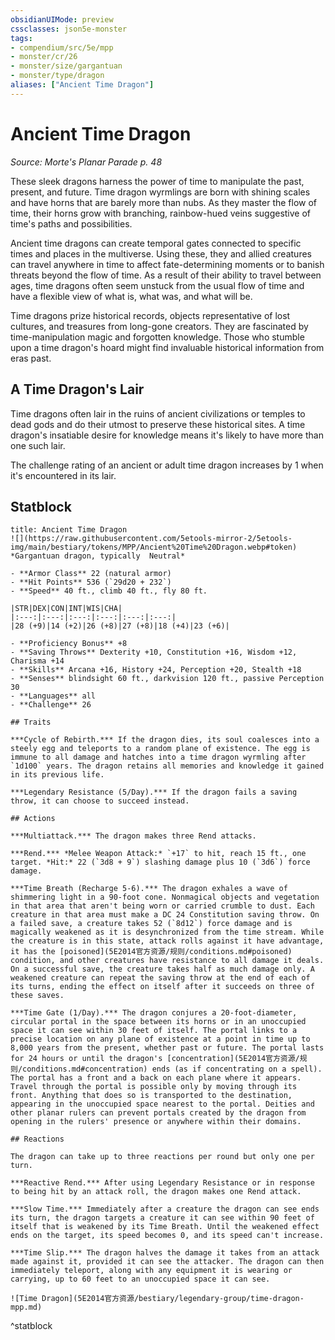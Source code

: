 ```yaml
---
obsidianUIMode: preview
cssclasses: json5e-monster
tags:
- compendium/src/5e/mpp
- monster/cr/26
- monster/size/gargantuan
- monster/type/dragon
aliases: ["Ancient Time Dragon"]
---
```

# Ancient Time Dragon
*Source: Morte's Planar Parade p. 48*  

These sleek dragons harness the power of time to manipulate the past, present, and future. Time dragon wyrmlings are born with shining scales and have horns that are barely more than nubs. As they master the flow of time, their horns grow with branching, rainbow-hued veins suggestive of time's paths and possibilities.

Ancient time dragons can create temporal gates connected to specific times and places in the multiverse. Using these, they and allied creatures can travel anywhere in time to affect fate-determining moments or to banish threats beyond the flow of time. As a result of their ability to travel between ages, time dragons often seem unstuck from the usual flow of time and have a flexible view of what is, what was, and what will be.

Time dragons prize historical records, objects representative of lost cultures, and treasures from long-gone creators. They are fascinated by time-manipulation magic and forgotten knowledge. Those who stumble upon a time dragon's hoard might find invaluable historical information from eras past.

## A Time Dragon's Lair

Time dragons often lair in the ruins of ancient civilizations or temples to dead gods and do their utmost to preserve these historical sites. A time dragon's insatiable desire for knowledge means it's likely to have more than one such lair.

The challenge rating of an ancient or adult time dragon increases by 1 when it's encountered in its lair.

## Statblock

```ad-statblock
title: Ancient Time Dragon
![](https://raw.githubusercontent.com/5etools-mirror-2/5etools-img/main/bestiary/tokens/MPP/Ancient%20Time%20Dragon.webp#token)
*Gargantuan dragon, typically  Neutral*

- **Armor Class** 22 (natural armor)
- **Hit Points** 536 (`29d20 + 232`)
- **Speed** 40 ft., climb 40 ft., fly 80 ft.

|STR|DEX|CON|INT|WIS|CHA|
|:---:|:---:|:---:|:---:|:---:|:---:|
|28 (+9)|14 (+2)|26 (+8)|27 (+8)|18 (+4)|23 (+6)|

- **Proficiency Bonus** +8
- **Saving Throws** Dexterity +10, Constitution +16, Wisdom +12, Charisma +14
- **Skills** Arcana +16, History +24, Perception +20, Stealth +18
- **Senses** blindsight 60 ft., darkvision 120 ft., passive Perception 30
- **Languages** all
- **Challenge** 26

## Traits

***Cycle of Rebirth.*** If the dragon dies, its soul coalesces into a steely egg and teleports to a random plane of existence. The egg is immune to all damage and hatches into a time dragon wyrmling after `1d100` years. The dragon retains all memories and knowledge it gained in its previous life.

***Legendary Resistance (5/Day).*** If the dragon fails a saving throw, it can choose to succeed instead.

## Actions

***Multiattack.*** The dragon makes three Rend attacks.

***Rend.*** *Melee Weapon Attack:* `+17` to hit, reach 15 ft., one target. *Hit:* 22 (`3d8 + 9`) slashing damage plus 10 (`3d6`) force damage.

***Time Breath (Recharge 5-6).*** The dragon exhales a wave of shimmering light in a 90-foot cone. Nonmagical objects and vegetation in that area that aren't being worn or carried crumble to dust. Each creature in that area must make a DC 24 Constitution saving throw. On a failed save, a creature takes 52 (`8d12`) force damage and is magically weakened as it is desynchronized from the time stream. While the creature is in this state, attack rolls against it have advantage, it has the [poisoned](5E2014官方资源/规则/conditions.md#poisoned) condition, and other creatures have resistance to all damage it deals. On a successful save, the creature takes half as much damage only. A weakened creature can repeat the saving throw at the end of each of its turns, ending the effect on itself after it succeeds on three of these saves.

***Time Gate (1/Day).*** The dragon conjures a 20-foot-diameter, circular portal in the space between its horns or in an unoccupied space it can see within 30 feet of itself. The portal links to a precise location on any plane of existence at a point in time up to 8,000 years from the present, whether past or future. The portal lasts for 24 hours or until the dragon's [concentration](5E2014官方资源/规则/conditions.md#concentration) ends (as if concentrating on a spell). The portal has a front and a back on each plane where it appears. Travel through the portal is possible only by moving through its front. Anything that does so is transported to the destination, appearing in the unoccupied space nearest to the portal. Deities and other planar rulers can prevent portals created by the dragon from opening in the rulers' presence or anywhere within their domains.

## Reactions

The dragon can take up to three reactions per round but only one per turn.

***Reactive Rend.*** After using Legendary Resistance or in response to being hit by an attack roll, the dragon makes one Rend attack.

***Slow Time.*** Immediately after a creature the dragon can see ends its turn, the dragon targets a creature it can see within 90 feet of itself that is weakened by its Time Breath. Until the weakened effect ends on the target, its speed becomes 0, and its speed can't increase.

***Time Slip.*** The dragon halves the damage it takes from an attack made against it, provided it can see the attacker. The dragon can then immediately teleport, along with any equipment it is wearing or carrying, up to 60 feet to an unoccupied space it can see.

![Time Dragon](5E2014官方资源/bestiary/legendary-group/time-dragon-mpp.md)
```
^statblock